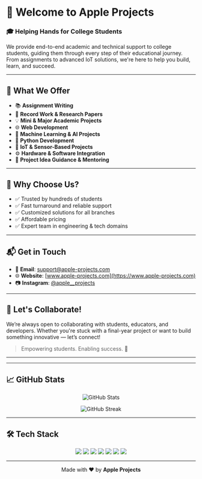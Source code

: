 # 👋 Welcome to Apple Projects

### 🎓 Helping Hands for College Students

We provide end-to-end academic and technical support to college students, guiding them through every step of their educational journey. From assignments to advanced IoT solutions, we're here to help you build, learn, and succeed.

---

## 🚀 What We Offer

- 📚 **Assignment Writing**
- 📄 **Record Work & Research Papers**
- 💡 **Mini & Major Academic Projects**
- 🌐 **Web Development**
- 🤖 **Machine Learning & AI Projects**
- 🐍 **Python Development**
- 🔌 **IoT & Sensor-Based Projects**
- ⚙️ **Hardware & Software Integration**
- 🧠 **Project Idea Guidance & Mentoring**

---

## 🌟 Why Choose Us?

- ✅ Trusted by hundreds of students
- ✅ Fast turnaround and reliable support
- ✅ Customized solutions for all branches
- ✅ Affordable pricing
- ✅ Expert team in engineering & tech domains

---

## 📬 Get in Touch

- 📧 **Email**: [support@apple-projects.com](mailto:support@apple-projects.com)  
- 🌐 **Website**: [www.apple-projects.com](https://www.apple-projects.com)  
- 📷 **Instagram**: [@apple__projects](https://www.instagram.com/apple__projects)

---

## 🤝 Let's Collaborate!

We’re always open to collaborating with students, educators, and developers. Whether you're stuck with a final-year project or want to build something innovative — let’s connect!

> Empowering students. Enabling success. 🚀

---
---

## 📈 GitHub Stats

<p align="center">
  <img src="https://github-readme-stats.vercel.app/api?username=apple-projects&show_icons=true&theme=default" alt="GitHub Stats" />
</p>

<p align="center">
  <img src="https://github-readme-streak-stats.herokuapp.com/?user=apple-projects&theme=default" alt="GitHub Streak" />
</p>

---

## 🛠 Tech Stack

<p align="center">
  <img src="https://img.shields.io/badge/Python-3670A0?style=for-the-badge&logo=python&logoColor=ffdd54" />
  <img src="https://img.shields.io/badge/HTML5-E34F26?style=for-the-badge&logo=html5&logoColor=white" />
  <img src="https://img.shields.io/badge/CSS3-1572B6?style=for-the-badge&logo=css3&logoColor=white" />
  <img src="https://img.shields.io/badge/JavaScript-F7DF1E?style=for-the-badge&logo=javascript&logoColor=black" />
  <img src="https://img.shields.io/badge/IoT-00BCD4?style=for-the-badge&logo=raspberrypi&logoColor=white" />
  <img src="https://img.shields.io/badge/Arduino-00979D?style=for-the-badge&logo=arduino&logoColor=white" />
  <img src="https://img.shields.io/badge/Machine%20Learning-FF6F00?style=for-the-badge&logo=TensorFlow&logoColor=white" />
</p>

---

<p align="center">
  Made with ❤️ by <b>Apple Projects</b>
</p>

